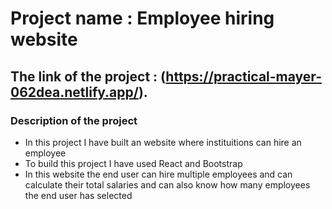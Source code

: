 # Project name : Employee hiring website

## The link of the project : (https://practical-mayer-062dea.netlify.app/).

### Description of the project

- In this project I have built an website where instituitions can hire an employee
- To build this project I have used React and Bootstrap
- In this website the end user can hire multiple employees and can calculate their total salaries and can also know how many employees the end user has selected
